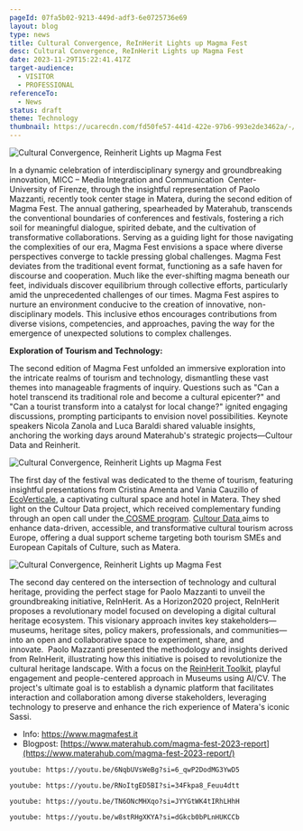 ```yaml
---
pageId: 07fa5b02-9213-449d-adf3-6e0725736e69
layout: blog
type: news
title: Cultural Convergence, ReInHerit Lights up Magma Fest
desc: Cultural Convergence, ReInHerit Lights up Magma Fest
date: 2023-11-29T15:22:41.417Z
target-audience:
  - VISITOR
  - PROFESSIONAL
referenceTo:
  - News
status: draft
theme: Technology
thumbnail: https://ucarecdn.com/fd50fe57-441d-422e-97b6-993e2de3462a/-/preview/
---
```

![Cultural Convergence, Reinherit Lights up Magma Fest](https://ucarecdn.com/3f1e5a9d-1ea5-4f04-9cb5-216498b81692/ "Cultural Convergence, Reinherit Lights up Magma Fest")

In a dynamic celebration of interdisciplinary synergy and groundbreaking innovation, MICC – Media Integration and Communication  Center- University of Firenze, through the insightful representation of Paolo Mazzanti, recently took center stage in Matera, during the second edition of Magma Fest. The annual gathering, spearheaded by Materahub, transcends the conventional boundaries of conferences and festivals, fostering a rich soil for meaningful dialogue, spirited debate, and the cultivation of transformative collaborations. Serving as a guiding light for those navigating the complexities of our era, Magma Fest envisions a space where diverse perspectives converge to tackle pressing global challenges. Magma Fest deviates from the traditional event format, functioning as a safe haven for discourse and cooperation. Much like the ever-shifting magma beneath our feet, individuals discover equilibrium through collective efforts, particularly amid the unprecedented challenges of our times. Magma Fest aspires to nurture an environment conducive to the creation of innovative, non-disciplinary models. This inclusive ethos encourages contributions from diverse visions, competencies, and approaches, paving the way for the emergence of unexpected solutions to complex challenges.

**Exploration of Tourism and Technology:** 

The second edition of Magma Fest unfolded an immersive exploration into the intricate realms of tourism and technology, dismantling these vast themes into manageable fragments of inquiry. Questions such as "Can a hotel transcend its traditional role and become a cultural epicenter?" and "Can a tourist transform into a catalyst for local change?" ignited engaging discussions, prompting participants to envision novel possibilities. Keynote speakers Nicola Zanola and Luca Baraldi shared valuable insights, anchoring the working days around Materahub's strategic projects—Cultour Data and Reinherit.

![Cultural Convergence, Reinherit Lights up Magma Fest](https://ucarecdn.com/2343da8f-0253-4265-a07e-bef16874ec29/ "Cultural Convergence, Reinherit Lights up Magma Fest")

The first day of the festival was dedicated to the theme of tourism, featuring insightful presentations from Cristina Amenta and Vania Cauzillo of [EcoVerticale](https://www.ecoverticale.it), a captivating cultural space and hotel in Matera. They shed light on the Cultour Data project, which received complementary funding through an open call under the[ COSME program](https://single-market-economy.ec.europa.eu/smes/cosme_en). [Cultour Data ](https://www.cultouriscapital.eu/cultourdata/)aims to enhance data-driven, accessible, and transformative cultural tourism across Europe, offering a dual support scheme targeting both tourism SMEs and European Capitals of Culture, such as Matera.

![Cultural Convergence, Reinherit Lights up Magma Fest](https://ucarecdn.com/fdc7e1cb-824e-4d86-ae2c-1a7ea547e431/ "Cultural Convergence, Reinherit Lights up Magma Fest")

The second day centered on the intersection of technology and cultural heritage, providing the perfect stage for Paolo Mazzanti to unveil the groundbreaking initiative, ReInHerit. As a Horizon2020 project, ReInHerit proposes a revolutionary model focused on developing a digital cultural heritage ecosystem. This visionary approach invites key stakeholders—museums, heritage sites, policy makers, professionals, and communities—into an open and collaborative space to experiment, share, and innovate.  Paolo Mazzanti presented the methodology and insights derived from ReInHerit, illustrating how this initiative is poised to revolutionize the cultural heritage landscape. With a focus on the [ReinHerit Toolkit](https://reinherit-hub.eu/applications), playful engagement and people-centered approach in Museums using AI/CV. The project's ultimate goal is to establish a dynamic platform that facilitates interaction and collaboration among diverse stakeholders, leveraging technology to preserve and enhance the rich experience of Matera's iconic Sassi.

* Info: <https://www.magmafest.it>
* Blogpost: [https://www.materahub.com/magma-fest-2023-report](https://www.materahub.com/magma-fest-2023-report/)

`youtube: https://youtu.be/6NqbUVsWeBg?si=6_qwP2DodMG3YwD5`

`youtube: https://youtu.be/RNoItgED5BI?si=34Fkpa8_Feuu4dtt`

`youtube: https://youtu.be/TN6ONcMHXqo?si=JYYGtWK4tIRhLHhH`

`youtube: https://youtu.be/w8stRHgXKYA?si=dGkcb0bPLnHUKCCb`
